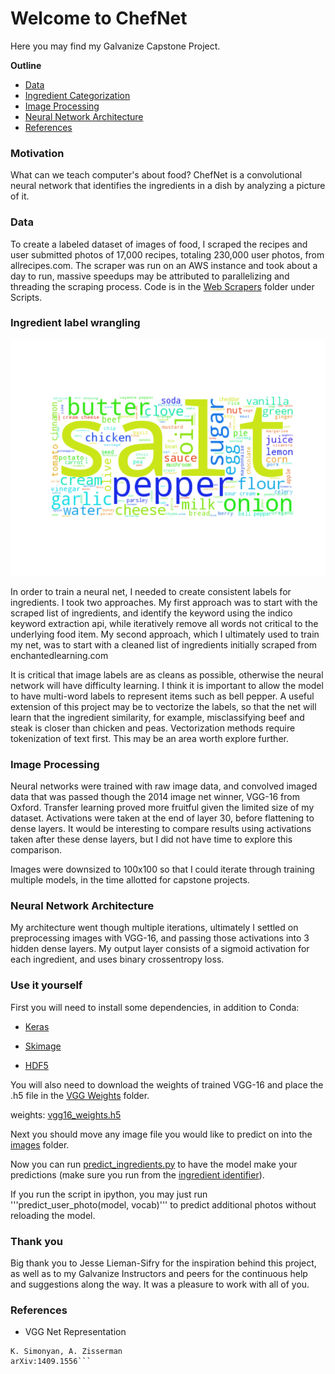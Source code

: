 # Welcome to ChefNet

Here you may find my Galvanize Capstone Project.

__Outline__

* [Data](#data)
* [Ingredient Categorization](#ingredient-label-wrangling)
* [Image Processing](#image-processing)
* [Neural Network Architecture](#neural-network-architecture)
* [References](#references)



### Motivation

What can we teach computer's about food? ChefNet is a convolutional neural network that identifies the ingredients in a dish by analyzing a picture of it.

### Data

To create a labeled dataset of images of food, I scraped the recipes and user submitted photos of 17,000 recipes, totaling 230,000 user photos, from allrecipes.com. The scraper was run on an AWS instance and took about a day to run, massive speedups may be attributed to parallelizing and threading the scraping process. Code is in the [Web Scrapers](/Scripts/Web_scrapers) folder under Scripts.

### Ingredient label wrangling

![](figures/vocab_wordcloud.png)
<!-- <img src="figures/vocab_wordcloud.png" width="250"> -->

In order to train a neural net, I needed to create consistent labels for ingredients. I took two approaches. My first approach was to start with the scraped list of ingredients, and identify the keyword using the indico keyword extraction api, while iteratively remove all words not critical to the underlying food item. My second approach, which I ultimately used to train my net, was to start with a cleaned list of ingredients initially scraped from   enchantedlearning.com

It is critical that image labels are as cleans as possible, otherwise the neural network will have difficulty learning. I think it is important to allow the model to have multi-word labels to represent items such as bell pepper. A useful extension of this project may be to vectorize the labels, so that the net will learn that the ingredient similarity, for example, misclassifying beef and steak is closer than chicken and peas. Vectorization methods require tokenization of text first. This may be an area worth explore further.

### Image Processing

Neural networks were trained with raw image data, and convolved imaged data that was passed though the 2014 image net winner, VGG-16 from Oxford. Transfer learning proved more fruitful given the limited size of my dataset. Activations were taken at the end of layer 30, before flattening to dense layers. It would be interesting to compare results using activations taken after these dense layers, but I did not have time to explore this comparison.

Images were downsized to 100x100 so that I could iterate through training multiple models, in the time allotted for capstone projects.

### Neural Network Architecture

My architecture went though multiple iterations, ultimately I settled on preprocessing images with VGG-16, and passing those activations into 3 hidden dense layers. My output layer consists of a sigmoid activation for each ingredient, and uses binary crossentropy loss.

### Use it yourself

First you will need to install some dependencies, in addition to Conda:

* [Keras](http://keras.io/)

* [Skimage](http://scikit-image.org/)

* [HDF5](http://docs.h5py.org/en/latest/build.html)

You will also need to download the weights of trained VGG-16 and place the .h5 file in the [VGG Weights](/vgg_weights) folder.

weights: [vgg16_weights.h5](https://drive.google.com/file/d/0Bz7KyqmuGsilT0J5dmRCM0ROVHc/view)

Next you should move any image file you would like to predict on into the [images](/images) folder.

Now you can run [predict_ingredients.py](/Scripts/Ingredient_identifier) to have the model make your predictions (make sure you run from the [ingredient identifier](/Scripts/Ingredient_identifier)).

If you run the script in ipython, you may just run '''predict_user_photo(model, vocab)''' to predict additional photos without reloading the model.

### Thank you

Big thank you to Jesse Lieman-Sifry for the inspiration behind this project, as well as to my Galvanize Instructors and peers for the continuous help and suggestions along the way. It was a pleasure to work with all of you.

### References

* VGG Net Representation
```Very Deep Convolutional Networks for Large-Scale Image Recognition
K. Simonyan, A. Zisserman
arXiv:1409.1556```
